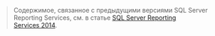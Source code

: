 > Содержимое, связанное с предыдущими версиями SQL Server Reporting Services, см. в статье [SQL Server Reporting Services 2014](https://msdn.microsoft.com/library/ms159106(v=sql.120).aspx).